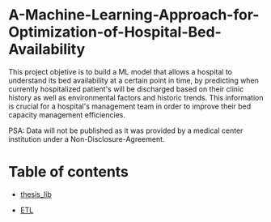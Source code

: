 # A-Machine-Learning-Approach-for-Optimization-of-Hospital-Bed-Availability

This project objetive is to build a ML model that allows a hospital to understand its bed availability at a certain point in time, by predicting when currently hospitalized patient's will be discharged based on their clinic history as well as environmental factors and historic trends. This  information is crucial for a hospital's management team in order to improve their bed capacity management efficiencies.

PSA: Data will not be published as it was provided by a medical center institution under a Non-Disclosure-Agreement. 

# Table of contents

* [thesis_lib](https://github.com/josedallavia/A-Machine-Learning-Approach-for-Prediction-of-Hospital-Bed-Availability/tree/master/thesis_lib)

* [ETL](https://github.com/josedallavia/A-Machine-Learning-Approach-for-Prediction-of-Hospital-Bed-Availability/blob/master/etl.py)
